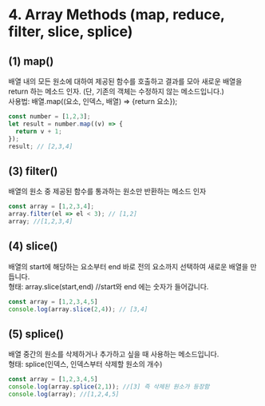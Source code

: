 # 4. Array Methods (map, reduce, filter, slice, splice)
## (1) map()
배열 내의 모든 원소에 대하여 제공된 함수를 호출하고 결과를 모아 새로운 배열을 return 하는 메소드 인자. (단, 기존의 객체는 수정하지 않는 메소드입니다.)
<br>
사용법: 배열.map((요소, 인덱스, 배열) => {return 요소});
```javascript
const number = [1,2,3];
let result = number.map((v) => {
  return v + 1;
});
result; // [2,3,4]
```

## (3) filter()
배열의 원소 중 제공된 함수를 통과하는 원소만 반환하는 메소드 인자

```javascript
const array = [1,2,3,4];
array.filter(el => el < 3); // [1,2]
array; //[1,2,3,4]
```

## (4) slice()
배열의 start에 해당하는 요소부터 end 바로 전의 요소까지 선택하여 새로운 배열을 만듭니다.<br>
형태: array.slice(start,end) //start와 end 에는 숫자가 들어갑니다. 
```javascript
const array = [1,2,3,4,5]
console.log(array.slice(2,4)); // [3,4]
```
## (5) splice()
배열 중간의 원소를 삭제하거나 추가하고 싶을 때 사용하는 메소드입니다.<br>
형태: splice(인덱스, 인덱스부터 삭제할 원소의 개수)
```javascript
const array = [1,2,3,4,5]
console.log(array.splice(2,1)); //[3] 즉 삭제된 원소가 등장함
console.log(array); //[1,2,4,5]
```


